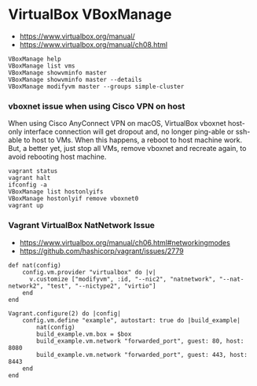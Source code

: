 # VirtualBox VBoxManage

- https://www.virtualbox.org/manual/
- https://www.virtualbox.org/manual/ch08.html

```
VBoxManage help
VBoxManage list vms
VBoxManage showvminfo master
VBoxManage showvminfo master --details
VBoxManage modifyvm master --groups simple-cluster
```

### vboxnet issue when using Cisco VPN on host

When using Cisco AnyConnect VPN on macOS, VirtualBox vboxnet host-only interface connection will get dropout and, no longer ping-able or ssh-able to host to VMs. When this happens, a reboot to host machine work. But, a better yet, just stop all VMs, remove vboxnet and recreate again, to avoid rebooting host machine.

```
vagrant status
vagrant halt
ifconfig -a
VBoxManage list hostonlyifs
VBoxManage hostonlyif remove vboxnet0
vagrant up
```

### Vagrant VirtualBox NatNetwork Issue

- https://www.virtualbox.org/manual/ch06.html#networkingmodes
- https://github.com/hashicorp/vagrant/issues/2779

```
def nat(config)
    config.vm.provider "virtualbox" do |v|
      v.customize ["modifyvm", :id, "--nic2", "natnetwork", "--nat-network2", "test", "--nictype2", "virtio"]
    end
end

Vagrant.configure(2) do |config|
    config.vm.define "example", autostart: true do |build_example|
        nat(config)
        build_example.vm.box = $box
        build_example.vm.network "forwarded_port", guest: 80, host: 8080
        build_example.vm.network "forwarded_port", guest: 443, host: 8443
    end
end
```

